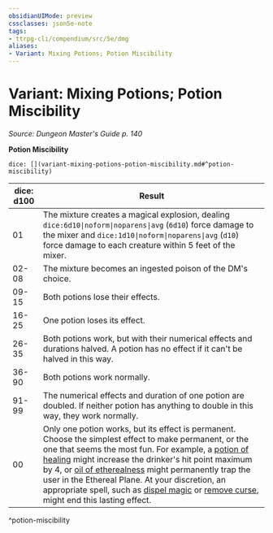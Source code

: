 ```yaml
---
obsidianUIMode: preview
cssclasses: json5e-note
tags:
- ttrpg-cli/compendium/src/5e/dmg
aliases:
- Variant: Mixing Potions; Potion Miscibility
---
```

# Variant: Mixing Potions; Potion Miscibility
*Source: Dungeon Master's Guide p. 140* 

**Potion Miscibility**

`dice: [](variant-mixing-potions-potion-miscibility.md#^potion-miscibility)`

| dice: d100 | Result |
|------------|--------|
| 01 | The mixture creates a magical explosion, dealing `dice:6d10\|noform\|noparens\|avg` (`6d10`) force damage to the mixer and `dice:1d10\|noform\|noparens\|avg` (`d10`) force damage to each creature within 5 feet of the mixer. |
| 02-08 | The mixture becomes an ingested poison of the DM's choice. |
| 09-15 | Both potions lose their effects. |
| 16-25 | One potion loses its effect. |
| 26-35 | Both potions work, but with their numerical effects and durations halved. A potion has no effect if it can't be halved in this way. |
| 36-90 | Both potions work normally. |
| 91-99 | The numerical effects and duration of one potion are doubled. If neither potion has anything to double in this way, they work normally. |
| 00 | Only one potion works, but its effect is permanent. Choose the simplest effect to make permanent, or the one that seems the most fun. For example, a [potion of healing](/3-Mechanics/CLI/Compendium/items/potion-of-healing.md) might increase the drinker's hit point maximum by 4, or [oil of etherealness](/3-Mechanics/CLI/Compendium/items/oil-of-etherealness.md) might permanently trap the user in the Ethereal Plane. At your discretion, an appropriate spell, such as [dispel magic](/3-Mechanics/CLI/Compendium/spells/dispel-magic.md) or [remove curse](/3-Mechanics/CLI/Compendium/spells/remove-curse.md), might end this lasting effect. |
^potion-miscibility